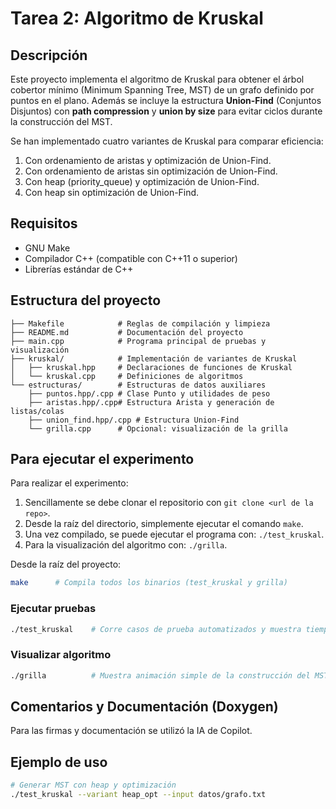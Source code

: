 # Tarea 2: Algoritmo de Kruskal

## Descripción

Este proyecto implementa el algoritmo de Kruskal para obtener el árbol cobertor mínimo (Minimum Spanning Tree, MST) de un grafo definido por puntos en el plano. Además se incluye la estructura **Union-Find** (Conjuntos Disjuntos) con **path compression** y **union by size** para evitar ciclos durante la construcción del MST.

Se han implementado cuatro variantes de Kruskal para comparar eficiencia:
1. Con ordenamiento de aristas y optimización de Union-Find.
2. Con ordenamiento de aristas sin optimización de Union-Find.
3. Con heap (priority_queue) y optimización de Union-Find.
4. Con heap sin optimización de Union-Find.

## Requisitos

- GNU Make
- Compilador C++ (compatible con C++11 o superior)
- Librerías estándar de C++

## Estructura del proyecto
```
├── Makefile            # Reglas de compilación y limpieza
├── README.md           # Documentación del proyecto
├── main.cpp            # Programa principal de pruebas y visualización
├── kruskal/            # Implementación de variantes de Kruskal
│   ├── kruskal.hpp     # Declaraciones de funciones de Kruskal
│   └── kruskal.cpp     # Definiciones de algoritmos
└── estructuras/        # Estructuras de datos auxiliares
    ├── puntos.hpp/.cpp # Clase Punto y utilidades de peso
    ├── aristas.hpp/.cpp# Estructura Arista y generación de listas/colas
    ├── union_find.hpp/.cpp # Estructura Union-Find
    └── grilla.cpp      # Opcional: visualización de la grilla
```

## Para ejecutar el experimento
Para realizar el experimento: 
1) Sencillamente se debe clonar el repositorio con `git clone <url de la repo>`.
2) Desde la raíz del directorio, simplemente ejecutar el comando ```make```.
3) Una vez compilado, se puede ejecutar el programa con: `./test_kruskal`. 
4) Para la visualización del algoritmo con: `./grilla`.

Desde la raíz del proyecto:

```bash
make      # Compila todos los binarios (test_kruskal y grilla)
```

### Ejecutar pruebas
```bash
./test_kruskal    # Corre casos de prueba automatizados y muestra tiempo de ejecución
```

### Visualizar algoritmo
```bash
./grilla          # Muestra animación simple de la construcción del MST en consola
```

## Comentarios y Documentación (Doxygen)

Para las firmas y documentación se utilizó la IA de Copilot.

## Ejemplo de uso

```bash
# Generar MST con heap y optimización
./test_kruskal --variant heap_opt --input datos/grafo.txt
```
